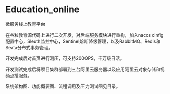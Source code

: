 # Education_online
微服务线上教育平台

在谷粒教育源代码上进行二次开发，对后端服务模块进行重构，加入nacos cinfig配置中心，Sleuth监控中心，Sentinel熔断降级管理，以及RabbitMQ、Redis和Seata分布式事务管理。

开发完成后对首页进行测压，可支持200QPS，千万级日活。

开发测试完成后将项目集群部署到三台阿里云服务器以及应用阿里云对象存储和视频点播服务。

系统架构图、功能概要图、流程调用及压力测试图见目录。

